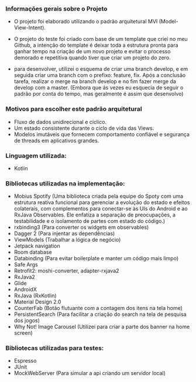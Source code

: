 ### Informações gerais sobre o Projeto

-  O projeto foi elaborado utilizando o padrão arquitetural MVI (Model-View-Intent).

- O projeto do teste foi criado com base de um template que criei no meu Github, a intenção do template é deixar toda a estrutura pronta para ganhar tempo na criação de um novo projeto e evitar o processo demorado e repetitiva quando tiver que criar um projeto do zero.

- para desenvolver, utilizei o esquema de criar uma branch develop, e em seguida criar uma branch com o prefixo: feature, fix.
Após a conclusão tarefa, realizar o merge na branch develop e no fim fazer merge da develop com a master. (Embora que ás vezes eu esquecia de seguir o padrão por conta do tempo, mas geralmente é assim que desenvolvo)

### Motivos para escolher este padrão arquitetural
 - Fluxo de dados unidirecional e cíclico.
 - Um estado consistente durante o ciclo de vida das Views.
 - Modelos imutáveis ​​que fornecem comportamento confiável e segurança de threads em aplicativos grandes.


### Linguagem utilizada:
   - Kotlin


###  Bibliotecas utilizadas na implementação:
   - Mobius Spotify (Uma biblioteca criada pela equipe do Spoty com uma estrutura reativa funcional para gerenciar a evolução do estado e efeitos colaterais, com complementos para conectar-se às UIs do Android e ao RxJava Observables. Ele enfatiza a separação de preocupações, a testabilidade e o isolamento de partes com estado do código.)
   - rxbinding3 (Para converter os widgets em observables)
   - Dagger 2 (Para injentar as dependências)
   - ViewModels (Trabalhar a lógica de negócio)
   - Jetpack navigation
   - Room database
   - Databinding (Para evitar boilerplate e manter um código mais limpo)
   - Safe Args
   - Retrofit2: moshi-converter, adapter-rxjava2
   - RxJava2
   - Glide
   - AndroidX
   - RxJava (RxKotlin)
   - Material Design 2.0
   - CounterFab (Botão flutuante com a contagem dos itens na tela home)
   - PersistentSearch (Para facilitar a criação do search na tela de pesquisa dos jogos)
   - Why Not! Image Carousel (Utilizei para criar a parte dos banner na home screen)

### Bibliotecas utilizadas para testes:
   - Espresso
   - JUnit
   - MockWebServer (Para simular a api criando um servidor local)

